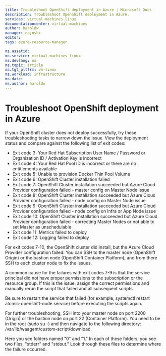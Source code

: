 ```yaml
---
title: Troubleshoot OpenShift deployment in Azure | Microsoft Docs
description: Troubleshoot OpenShift deployment in Azure.
services: virtual-machines-linux
documentationcenter: virtual-machines
author: haroldw
manager: najoshi
editor: 
tags: azure-resource-manager

ms.assetid: 
ms.service: virtual-machines-linux
ms.devlang: na
ms.topic: article
ms.tgt_pltfrm: vm-linux
ms.workload: infrastructure
ms.date: 
ms.author: haroldw
---
```


# Troubleshoot OpenShift deployment in Azure

If your OpenShift cluster does not deploy successfully, try these troubleshooting tasks to narrow down the issue. View the deployment status and compare against the following list of exit codes:

- Exit code 3: Your Red Hat Subscription User Name / Password or Organization ID / Activation Key is incorrect
- Exit code 4: Your Red Hat Pool ID is incorrect or there are no entitlements available
- Exit code 5: Unable to provision Docker Thin Pool Volume
- Exit code 6: OpenShift Cluster installation failed
- Exit code 7: OpenShift Cluster installation succeeded but Azure Cloud Provider configuration failed - master config on Master Node issue
- Exit code 8: OpenShift Cluster installation succeeded but Azure Cloud Provider configuration failed - node config on Master Node issue
- Exit code 9: OpenShift Cluster installation succeeded but Azure Cloud Provider configuration failed - node config on Infra or App Node issue
- Exit code 10: OpenShift Cluster installation succeeded but Azure Cloud Provider configuration failed - correcting Master Nodes or not able to set Master as unschedulable
- Exit code 11: Metrics failed to deploy
- Exit code 12: Logging failed to deploy

For exit codes 7-10, the OpenShift cluster did install, but the Azure Cloud Provider configuration failed. You can SSH to the master node (OpenShift Origin) or the bastion node (OpenShift Container Platform), and from there SSH to each cluster node to fix the issues.

A common cause for the failures with exit codes 7-9 is that the service principal did not have proper permissions to the subscription or the resource group. If this is the issue, assign the correct permissions and manually rerun the script that failed and all subsequent scripts.

Be sure to restart the service that failed (for example, systemctl restart atomic-openshift-node.service) before executing the scripts again.

For further troubleshooting, SSH into your master node on port 2200 (Origin) or the bastion node on port 22 (Container Platform). You need to be in the root (sudo su -) and then navigate to the following directory: /var/lib/waagent/custom-script/download.

Here you see folders named "0" and "1." In each of these folders, you see two files, "stderr" and "stdout." Look through these files to determine where the failure occurred.
